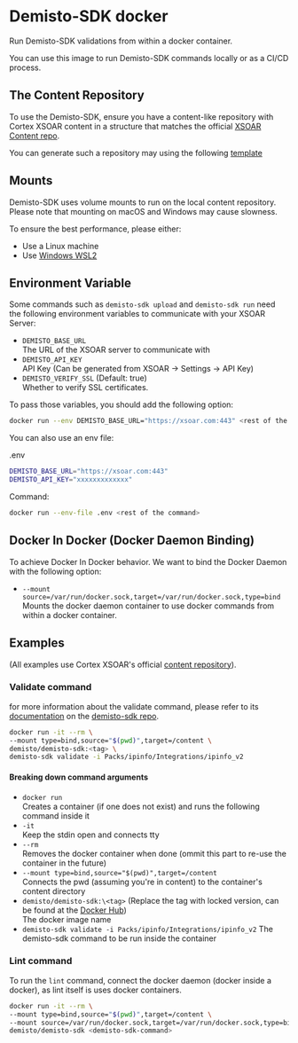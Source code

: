 # Demisto-SDK docker

Run Demisto-SDK validations from within a docker container.

You can use this image to run Demisto-SDK commands locally or as a CI/CD process.

## The Content Repository

To use the Demisto-SDK, ensure you have a content-like repository with Cortex XSOAR content in a structure that matches the official [XSOAR Content repo](https://github.com/demisto/content).

You can generate such a repository may using the following [template](https://github.com/demisto/content-external-template)

## Mounts

Demisto-SDK uses volume mounts to run on the local content repository.
Please note that mounting on macOS and Windows may cause slowness.

To ensure the best performance, please either:

- Use a Linux machine
- Use [Windows WSL2](https://docs.microsoft.com/en-us/windows/wsl/install)

## Environment Variable

Some commands such as `demisto-sdk upload` and `demisto-sdk run` need the following environment variables to communicate with your XSOAR Server:

- `DEMISTO_BASE_URL`  
    The URL of the XSOAR server to communicate with
- `DEMISTO_API_KEY`  
    API Key (Can be generated from XSOAR -> Settings -> API Key)
- `DEMISTO_VERIFY_SSL` (Default: true)  
    Whether to verify SSL certificates.

To pass those variables, you should add the following option:

```sh
docker run --env DEMISTO_BASE_URL="https://xsoar.com:443" <rest of the command>
```

You can also use an env file:

.env

```sh
DEMISTO_BASE_URL="https://xsoar.com:443"
DEMISTO_API_KEY="xxxxxxxxxxxxx"
```

Command:

```sh
docker run --env-file .env <rest of the command>
```

## Docker In Docker (Docker Daemon Binding)

To achieve Docker In Docker behavior. We want to bind the Docker Daemon with the following option:

- `--mount source=/var/run/docker.sock,target=/var/run/docker.sock,type=bind`  
    Mounts the docker daemon container to use docker commands from within a docker container.

## Examples

(All examples use Cortex XSOAR's official [content repository](https://github.com/demisto/content)).

### Validate command

for more information about the validate command, please refer to its [documentation](https://github.com/demisto/demisto-sdk/blob/master/demisto_sdk/commands/validate/README.md) on the [demisto-sdk repo](https://github.com/demisto/demisto-sdk).

```sh
docker run -it --rm \
--mount type=bind,source="$(pwd)",target=/content \
demisto/demisto-sdk:<tag> \
demisto-sdk validate -i Packs/ipinfo/Integrations/ipinfo_v2
```

#### Breaking down command arguments

- `docker run`  
    Creates a container (if one does not exist) and runs the following command inside it
- `-it`  
    Keep the stdin open and connects tty
- `--rm`  
    Removes the docker container when done (ommit this part to re-use the container in the future)
- `--mount type=bind,source="$(pwd)",target=/content`  
    Connects the pwd (assuming you're in content) to the container's content directory
- `demisto/demisto-sdk:\<tag>` (Replace the tag with locked version, can be found at the [Docker Hub](https://hub.docker.com/r/demisto/demisto-sdk))  
    The docker image name  
- `demisto-sdk validate -i Packs/ipinfo/Integrations/ipinfo_v2`
    The demisto-sdk command to be run inside the container

### Lint command

To run the `lint` command, connect the docker daemon (docker inside a docker), as lint itself is uses docker containers.

```sh
docker run -it --rm \
--mount type=bind,source="$(pwd)",target=/content \
--mount source=/var/run/docker.sock,target=/var/run/docker.sock,type=bind \ 
demisto/demisto-sdk <demisto-sdk-command>
```
